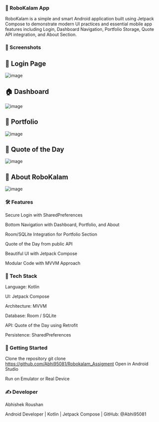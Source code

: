 ### 🤖 RoboKalam App
RoboKalam is a simple and smart Android application built using Jetpack Compose to demonstrate modern UI practices and essential mobile app features including Login, Dashboard Navigation, Portfolio Storage, Quote API integration, and About Section.

### 📱 Screenshots
## 🔐 Login Page
 ![image](https://github.com/user-attachments/assets/ead30aa1-0c6d-411f-95f8-0d6abc11ba5a)

## 🏠 Dashboard
 ![image](https://github.com/user-attachments/assets/45bbf2af-2ee9-4d0c-a2ed-3ed3b8849fc6)

## 📁 Portfolio
![image](https://github.com/user-attachments/assets/738b5147-b55d-4cad-8560-234709278983)

## 🧠 Quote of the Day
![image](https://github.com/user-attachments/assets/87015511-f4a4-424e-abb2-6a1e61f5e78c)

## 📘 About RoboKalam
 ![image](https://github.com/user-attachments/assets/da94bf18-624e-4b90-8ba4-4c365577aff0)

### 🛠️ Features
Secure Login with SharedPreferences

Bottom Navigation with Dashboard, Portfolio, and About

Room/SQLite Integration for Portfolio Section

Quote of the Day from public API

Beautiful UI with Jetpack Compose

Modular Code with MVVM Approach

### 🔧 Tech Stack
Language: Kotlin

UI: Jetpack Compose

Architecture: MVVM

Database: Room / SQLite

API: Quote of the Day using Retrofit

Persistence: SharedPreferences

### 🚀 Getting Started
Clone the repository
git clone https://github.com/Abhi95081/Robokalam_Assigment
Open in Android Studio

Run on Emulator or Real Device

### ✍️ Developer
Abhishek Roushan

Android Developer | Kotlin | Jetpack Compose | GitHub: @Abhi95081



